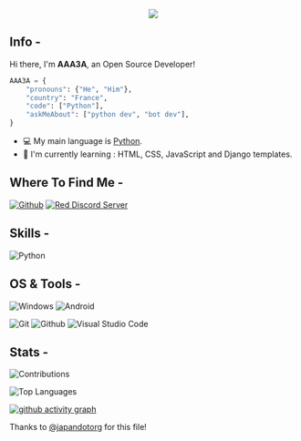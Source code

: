 <p align="center">
   <a href="https://discord.com/users/829612600059887649">
      <img src="https://lanyard.cnrad.dev/api/829612600059887649?theme=dark&animated=true&hideTimestamp=true" />
   </a>
</p>

## Info -

Hi there, I'm **AAA3A**, an Open Source Developer!

```python
AAA3A = {
    "pronouns": {"He", "Him"},
    "country": "France",
    "code": ["Python"],
    "askMeAbout": ["python dev", "bot dev"],
}
```
- :computer: My main language is [Python](https://www.python.org).
- :school: I'm currently learning : HTML, CSS, JavaScript and Django templates.

## Where To Find Me -

[![Github](https://img.shields.io/badge/-Github-181717?style=for-the-badge&logo=Github&logoColor=white)](https://github.com/AAA3A-AAA3A)
[![Red Discord Server](https://img.shields.io/badge/Discord-7289DA?label=Red%20Server&style=for-the-badge&logo=discord&logoColor=white)](https://discord.gg/red)

## Skills -
![Python](https://img.shields.io/badge/Python-14354C?style=for-the-badge&logo=python&logoColor=white)

## OS & Tools -

![Windows](https://img.shields.io/badge/Windows-0078D6?style=for-the-badge&logo=windows&logoColor=white)
![Android](https://img.shields.io/badge/Android-3DDC84?style=for-the-badge&logo=android&logoColor=white)

![Git](https://img.shields.io/badge/-Git-F05032?logo=Git&style=for-the-badge&logoColor=white)
![Github](https://img.shields.io/badge/-Github-181717?logo=Github&style=for-the-badge&logoColor=white)
![Visual Studio Code](https://img.shields.io/static/v1?label=Visual%20Studio%20Code&logo=visualstudiocode&message=software&style=for-the-badge&logoColor=white&color=brightgreen&url=https://code.visualstudio.com/)

## Stats -

![Contributions](https://github-readme-stats.vercel.app/api?username=AAA3A-AAA3A&show_icons=true&theme=radical)

![Top Languages](https://github-readme-stats.vercel.app/api/top-langs/?username=AAA3A-AAA3A&layout=compact&show_icons=true)

[![github activity graph](https://github-readme-activity-graph.cyclic.app/graph?username=AAA3A-AAA3A&theme=merko)](https://github.com/AAA3A-AAA3A)

Thanks to [@japandotorg](https://github.com/japandotorg) for this file!
